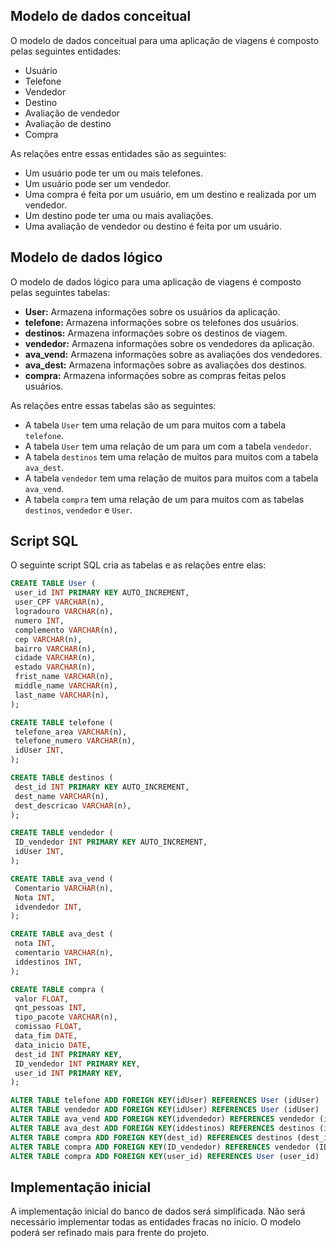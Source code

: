 
## Modelo de dados conceitual

O modelo de dados conceitual para uma aplicação de viagens é composto pelas seguintes entidades:

* Usuário
* Telefone
* Vendedor
* Destino
* Avaliação de vendedor
* Avaliação de destino
* Compra

As relações entre essas entidades são as seguintes:

* Um usuário pode ter um ou mais telefones.
* Um usuário pode ser um vendedor.
* Uma compra é feita por um usuário, em um destino e realizada por um vendedor.
* Um destino pode ter uma ou mais avaliações.
* Uma avaliação de vendedor ou destino é feita por um usuário.

## Modelo de dados lógico

O modelo de dados lógico para uma aplicação de viagens é composto pelas seguintes tabelas:

* **User:** Armazena informações sobre os usuários da aplicação.
* **telefone:** Armazena informações sobre os telefones dos usuários.
* **destinos:** Armazena informações sobre os destinos de viagem.
* **vendedor:** Armazena informações sobre os vendedores da aplicação.
* **ava_vend:** Armazena informações sobre as avaliações dos vendedores.
* **ava_dest:** Armazena informações sobre as avaliações dos destinos.
* **compra:** Armazena informações sobre as compras feitas pelos usuários.

As relações entre essas tabelas são as seguintes:

* A tabela `User` tem uma relação de um para muitos com a tabela `telefone`.
* A tabela `User` tem uma relação de um para um com a tabela `vendedor`.
* A tabela `destinos` tem uma relação de muitos para muitos com a tabela `ava_dest`.
* A tabela `vendedor` tem uma relação de muitos para muitos com a tabela `ava_vend`.
* A tabela `compra` tem uma relação de um para muitos com as tabelas `destinos`, `vendedor` e `User`.

## Script SQL

O seguinte script SQL cria as tabelas e as relações entre elas:

```sql
CREATE TABLE User ( 
 user_id INT PRIMARY KEY AUTO_INCREMENT,  
 user_CPF VARCHAR(n),  
 logradouro VARCHAR(n),  
 numero INT,  
 complemento VARCHAR(n),  
 cep VARCHAR(n),  
 bairro VARCHAR(n),  
 cidade VARCHAR(n),  
 estado VARCHAR(n),  
 frist_name VARCHAR(n),  
 middle_name VARCHAR(n),  
 last_name VARCHAR(n),  
); 

CREATE TABLE telefone ( 
 telefone_area VARCHAR(n),  
 telefone_numero VARCHAR(n),  
 idUser INT,  
); 

CREATE TABLE destinos ( 
 dest_id INT PRIMARY KEY AUTO_INCREMENT,  
 dest_name VARCHAR(n),  
 dest_descricao VARCHAR(n),  
); 

CREATE TABLE vendedor ( 
 ID_vendedor INT PRIMARY KEY AUTO_INCREMENT,  
 idUser INT,  
); 

CREATE TABLE ava_vend ( 
 Comentario VARCHAR(n),  
 Nota INT,  
 idvendedor INT,  
); 

CREATE TABLE ava_dest ( 
 nota INT,  
 comentario VARCHAR(n),  
 iddestinos INT,  
); 

CREATE TABLE compra ( 
 valor FLOAT,  
 qnt_pessoas INT,  
 tipo_pacote VARCHAR(n),  
 comissao FLOAT,  
 data_fim DATE,  
 data_inicio DATE,  
 dest_id INT PRIMARY KEY,  
 ID_vendedor INT PRIMARY KEY,  
 user_id INT PRIMARY KEY,  
); 

ALTER TABLE telefone ADD FOREIGN KEY(idUser) REFERENCES User (idUser)
ALTER TABLE vendedor ADD FOREIGN KEY(idUser) REFERENCES User (idUser)
ALTER TABLE ava_vend ADD FOREIGN KEY(idvendedor) REFERENCES vendedor (idvendedor)
ALTER TABLE ava_dest ADD FOREIGN KEY(iddestinos) REFERENCES destinos (iddestinos)
ALTER TABLE compra ADD FOREIGN KEY(dest_id) REFERENCES destinos (dest_id)
ALTER TABLE compra ADD FOREIGN KEY(ID_vendedor) REFERENCES vendedor (ID_vendedor)
ALTER TABLE compra ADD FOREIGN KEY(user_id) REFERENCES User (user_id)
```

## Implementação inicial

A implementação inicial do banco de dados será simplificada. Não será necessário implementar todas as entidades fracas no início. O modelo poderá ser refinado mais para frente do projeto.